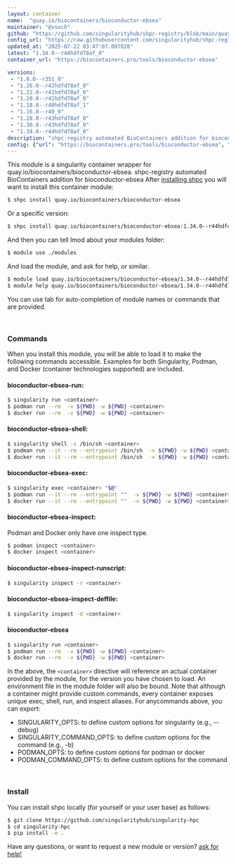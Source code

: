 ```yaml
---
layout: container
name:  "quay.io/biocontainers/bioconductor-ebsea"
maintainer: "@vsoch"
github: "https://github.com/singularityhub/shpc-registry/blob/main/quay.io/biocontainers/bioconductor-ebsea/container.yaml"
config_url: "https://raw.githubusercontent.com/singularityhub/shpc-registry/main/quay.io/biocontainers/bioconductor-ebsea/container.yaml"
updated_at: "2025-07-22 03:47:07.007028"
latest: "1.34.0--r44hdfd78af_0"
container_url: "https://biocontainers.pro/tools/bioconductor-ebsea"

versions:
 - "1.8.0--r351_0"
 - "1.26.0--r42hdfd78af_0"
 - "1.22.0--r41hdfd78af_0"
 - "1.20.0--r41hdfd78af_0"
 - "1.18.0--r40hdfd78af_1"
 - "1.16.0--r40_0"
 - "1.28.0--r43hdfd78af_0"
 - "1.30.0--r43hdfd78af_0"
 - "1.34.0--r44hdfd78af_0"
description: "shpc-registry automated BioContainers addition for bioconductor-ebsea"
config: {"url": "https://biocontainers.pro/tools/bioconductor-ebsea", "maintainer": "@vsoch", "description": "shpc-registry automated BioContainers addition for bioconductor-ebsea", "latest": {"1.34.0--r44hdfd78af_0": "sha256:6889ab96880508edb9eee9956fac4885ea3e2861bd8362add2cd0f7aea114383"}, "tags": {"1.8.0--r351_0": "sha256:a0131080c53b535bfd5772dfc567cb2c8422342964d26b85b4ec305a5985e43a", "1.26.0--r42hdfd78af_0": "sha256:ac87c0255520af14875eb968245e0232bc8b291ae501a687f5cfd5d8e7425096", "1.22.0--r41hdfd78af_0": "sha256:f6ddfb9ff321d19cadc1ec44813bea3c9ef86bd99ba6a649994f03098e103d9f", "1.20.0--r41hdfd78af_0": "sha256:8d85752c2b4672fcec9be543337f932239573f0cc0ddbee970327f12729fdc3c", "1.18.0--r40hdfd78af_1": "sha256:d81576f4a242b6e9e5870d2b55ed26083659760cabc8d9e9af3f090813cdd55b", "1.16.0--r40_0": "sha256:03a31952031ac44ed3bddae44f047359027f9c704e2a8cf74d94eff60b580b35", "1.28.0--r43hdfd78af_0": "sha256:49a89761e44ab2345ab946d39aa030bfd7b313de28c9d0869e55fe693e285f73", "1.30.0--r43hdfd78af_0": "sha256:07aa41fb66d9f3cbd45c4cb330c4c46060bb54f821e984d2f99ab5433ea3b896", "1.34.0--r44hdfd78af_0": "sha256:6889ab96880508edb9eee9956fac4885ea3e2861bd8362add2cd0f7aea114383"}, "docker": "quay.io/biocontainers/bioconductor-ebsea"}
---
```


This module is a singularity container wrapper for quay.io/biocontainers/bioconductor-ebsea.
shpc-registry automated BioContainers addition for bioconductor-ebsea
After [installing shpc](#install) you will want to install this container module:


```bash
$ shpc install quay.io/biocontainers/bioconductor-ebsea
```

Or a specific version:

```bash
$ shpc install quay.io/biocontainers/bioconductor-ebsea:1.34.0--r44hdfd78af_0
```

And then you can tell lmod about your modules folder:

```bash
$ module use ./modules
```

And load the module, and ask for help, or similar.

```bash
$ module load quay.io/biocontainers/bioconductor-ebsea/1.34.0--r44hdfd78af_0
$ module help quay.io/biocontainers/bioconductor-ebsea/1.34.0--r44hdfd78af_0
```

You can use tab for auto-completion of module names or commands that are provided.

<br>

### Commands

When you install this module, you will be able to load it to make the following commands accessible.
Examples for both Singularity, Podman, and Docker (container technologies supported) are included.

#### bioconductor-ebsea-run:

```bash
$ singularity run <container>
$ podman run --rm  -v ${PWD} -w ${PWD} <container>
$ docker run --rm  -v ${PWD} -w ${PWD} <container>
```

#### bioconductor-ebsea-shell:

```bash
$ singularity shell -s /bin/sh <container>
$ podman run --it --rm --entrypoint /bin/sh  -v ${PWD} -w ${PWD} <container>
$ docker run --it --rm --entrypoint /bin/sh  -v ${PWD} -w ${PWD} <container>
```

#### bioconductor-ebsea-exec:

```bash
$ singularity exec <container> "$@"
$ podman run --it --rm --entrypoint ""  -v ${PWD} -w ${PWD} <container> "$@"
$ docker run --it --rm --entrypoint ""  -v ${PWD} -w ${PWD} <container> "$@"
```

#### bioconductor-ebsea-inspect:

Podman and Docker only have one inspect type.

```bash
$ podman inspect <container>
$ docker inspect <container>
```

#### bioconductor-ebsea-inspect-runscript:

```bash
$ singularity inspect -r <container>
```

#### bioconductor-ebsea-inspect-deffile:

```bash
$ singularity inspect -d <container>
```



#### bioconductor-ebsea

```bash
$ singularity run <container>
$ podman run --rm  -v ${PWD} -w ${PWD} <container>
$ docker run --rm  -v ${PWD} -w ${PWD} <container>
```


In the above, the `<container>` directive will reference an actual container provided
by the module, for the version you have chosen to load. An environment file in the
module folder will also be bound. Note that although a container
might provide custom commands, every container exposes unique exec, shell, run, and
inspect aliases. For anycommands above, you can export:

 - SINGULARITY_OPTS: to define custom options for singularity (e.g., --debug)
 - SINGULARITY_COMMAND_OPTS: to define custom options for the command (e.g., -b)
 - PODMAN_OPTS: to define custom options for podman or docker
 - PODMAN_COMMAND_OPTS: to define custom options for the command

<br>

### Install

You can install shpc locally (for yourself or your user base) as follows:

```bash
$ git clone https://github.com/singularityhub/singularity-hpc
$ cd singularity-hpc
$ pip install -e .
```

Have any questions, or want to request a new module or version? [ask for help!](https://github.com/singularityhub/singularity-hpc/issues)
